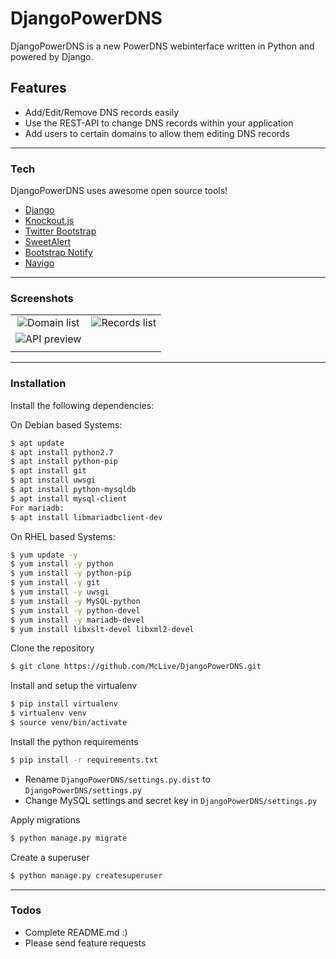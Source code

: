 # DjangoPowerDNS

DjangoPowerDNS is a new PowerDNS webinterface written in Python and powered by Django.


## Features

  - Add/Edit/Remove DNS records easily
  - Use the REST-API to change DNS records within your application
  - Add users to certain domains to allow them editing DNS records

___

### Tech

DjangoPowerDNS uses awesome open source tools!

* [Django](https://www.djangoproject.com/)
* [Knockout.js](http://knockoutjs.com/)
* [Twitter Bootstrap](http://getbootstrap.com/)
* [SweetAlert](https://sweetalert.js.org/)
* [Bootstrap Notify](http://bootstrap-notify.remabledesigns.com/)
* [Navigo](https://github.com/krasimir/navigo)

___

### Screenshots

|  |   |
|:-------------:|:-------------:|
|![Domain list](https://upl0ad.cloud/K738.png "Domain list")|![Records list](https://upl0ad.cloud/EtIL.png "Records list")|
|![API preview](https://upl0ad.cloud/1pVW.png "API preview")||
|  |   |

___

### Installation
Install the following dependencies:

On Debian based Systems:
```sh
$ apt update
$ apt install python2.7
$ apt install python-pip
$ apt install git
$ apt install uwsgi
$ apt install python-mysqldb
$ apt install mysql-client
For mariadb:
$ apt install libmariadbclient-dev
```

On RHEL based Systems: 
```sh
$ yum update -y
$ yum install -y python
$ yum install -y python-pip
$ yum install -y git
$ yum install -y uwsgi
$ yum install -y MySQL-python
$ yum install -y python-devel
$ yum install -y mariadb-devel
$ yum install libxslt-devel libxml2-devel
```

Clone the repository
```sh
$ git clone https://github.com/McLive/DjangoPowerDNS.git
```

Install and setup the virtualenv
```sh
$ pip install virtualenv
$ virtualenv venv
$ source venv/bin/activate
```

Install the python requirements
```sh
$ pip install -r requirements.txt
```

* Rename `DjangoPowerDNS/settings.py.dist` to `DjangoPowerDNS/settings.py`
* Change MySQL settings and secret key in `DjangoPowerDNS/settings.py`

Apply migrations
```sh
$ python manage.py migrate
```

Create a superuser
```sh
$ python manage.py createsuperuser
```

___


### Todos

 - Complete README.md :)
 - Please send feature requests
